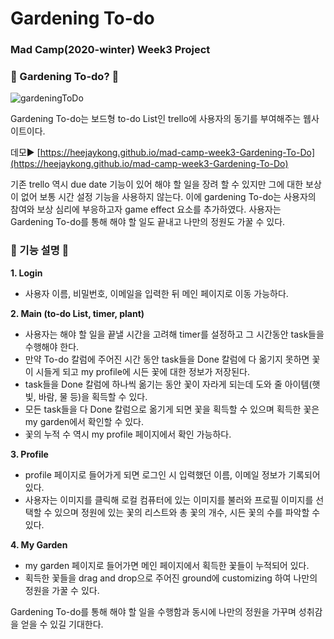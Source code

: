 # Gardening To-do
### Mad Camp(2020-winter) Week3 Project
### 🌱 Gardening To-do? 🌱

![gardeningToDo](https://user-images.githubusercontent.com/18097984/130317027-10722130-9214-43f3-92b5-1c714a3e92cb.gif)


Gardening To-do는 보드형 to-do List인 trello에 사용자의 동기를 부여해주는 웹사이트이다.

데모▶ [https://heejaykong.github.io/mad-camp-week3-Gardening-To-Do](https://heejaykong.github.io/mad-camp-week3-Gardening-To-Do)

기존 trello 역시 due date 기능이 있어 해야 할 일을 장려 할 수 있지만 그에 대한 보상이 없어 보통 시간 설정 기능을 사용하지 않는다.
이에 gardening To-do는 사용자의 참여와 보상 심리에 부응하고자 game effect 요소를 추가하였다. 
사용자는 Gardening To-do를 통해 해야 할 일도 끝내고 나만의 정원도 가꿀 수 있다.

### 🌳 기능 설명 🌳

**1. Login**
* 사용자 이름, 비밀번호, 이메일을 입력한 뒤 메인 페이지로 이동 가능하다.

**2. Main (to-do List, timer, plant)**
* 사용자는 해야 할 일을 끝낼 시간을 고려해 timer를 설정하고 그 시간동안 task들을 수행해야 한다.
* 만약 To-do 칼럼에 주어진 시간 동안 task들을 Done 칼럼에 다 옮기지 못하면 꽃이 시들게 되고 my profile에 시든 꽃에 대한 정보가 저장된다.
* task들을 Done 칼럼에 하나씩 옮기는 동안 꽃이 자라게 되는데 도와 줄 아이템(햇빛, 바람, 물 등)을 획득할 수 있다.
* 모든 task들을 다 Done 칼럼으로 옮기게 되면 꽃을 획득할 수 있으며 획득한 꽃은 my garden에서 확인할 수 있다.
* 꽃의 누적 수 역시 my profile 페이지에서 확인 가능하다.

**3. Profile**
* profile 페이지로 들어가게 되면 로그인 시 입력했던 이름, 이메일 정보가 기록되어 있다.
* 사용자는 이미지를 클릭해 로컬 컴퓨터에 있는 이미지를 불러와 프로필 이미지를 선택할 수 있으며 정원에 있는 꽃의 리스트와 총 꽃의 개수, 시든 꽃의 수를 파악할 수 있다.

**4. My Garden**
* my garden 페이지로 들어가면 메인 페이지에서 획득한 꽃들이 누적되어 있다.
* 획득한 꽃들을 drag and drop으로 주어진 ground에 customizing 하여 나만의 정원을 가꿀 수 있다.

Gardening To-do를 통해 해야 할 일을 수행함과 동시에 나만의 정원을 가꾸며 성취감을 얻을 수 있길 기대한다.
